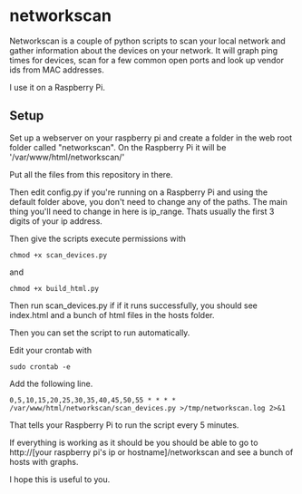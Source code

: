 # networkscan
Networkscan is a couple of python scripts to scan your local network and gather information about the devices on your network.
It will graph ping times for devices, scan for a few common open ports and look up vendor ids from MAC addresses.

I use it on a Raspberry Pi.

## Setup
Set up a webserver on your raspberry pi and create a folder in the web root folder called "networkscan". On the Raspberry Pi it will be '/var/www/html/networkscan/'

Put all the files from this repository in there.

Then edit config.py
if you're running on a Raspberry Pi and using the default folder above, you don't need to change any of the paths.
The main thing you'll need to change in here is ip_range. Thats usually the first 3 digits of your ip address.

Then give the scripts execute permissions with 
	
	chmod +x scan_devices.py
and

	chmod +x build_html.py

Then run scan_devices.py if if it runs successfully, you should see index.html and a bunch of html files in the hosts folder.

Then you can set the script to run automatically.

Edit your crontab with 

	sudo crontab -e

Add the following line.

	0,5,10,15,20,25,30,35,40,45,50,55 * * * * /var/www/html/networkscan/scan_devices.py >/tmp/networkscan.log 2>&1

That tells your Raspberry Pi to run the script every 5 minutes.

If everything is working as it should be you should be able to go to http://[your raspberry pi's ip or hostname]/networkscan and see a bunch of hosts with graphs.

I hope this is useful to you.
